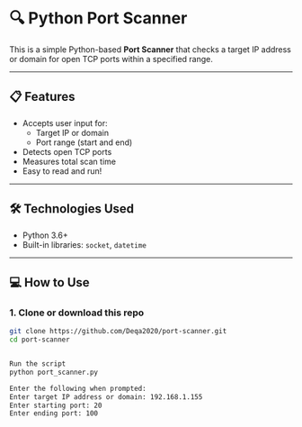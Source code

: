 # 🔍 Python Port Scanner

This is a simple Python-based **Port Scanner** that checks a target IP address or domain for open TCP ports within a specified range.

---

## 📋 Features

- Accepts user input for:
  - Target IP or domain
  - Port range (start and end)
- Detects open TCP ports
- Measures total scan time
- Easy to read and run!

---

## 🛠️ Technologies Used

- Python 3.6+
- Built-in libraries: `socket`, `datetime`

---

## 💻 How to Use

### 1. Clone or download this repo

```bash
git clone https://github.com/Deqa2020/port-scanner.git
cd port-scanner


Run the script
python port_scanner.py

Enter the following when prompted:
Enter target IP address or domain: 192.168.1.155
Enter starting port: 20
Enter ending port: 100
















